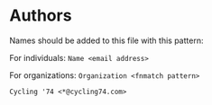 # Authors
Names should be added to this file with this pattern:

For individuals:
   `Name <email address>`

For organizations:
   `Organization <fnmatch pattern>`



```
Cycling '74 <*@cycling74.com>
```





